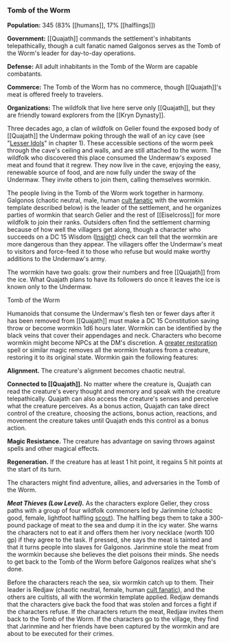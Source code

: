 ### Tomb of the Worm

**Population:** 345 (83% [[humans]], 17% [[halflings]])

**Government:** [[Quajath]] commands the settlement's inhabitants telepathically, though a cult fanatic named Galgonos serves as the Tomb of the Worm's leader for day-to-day operations.

**Defense:** All adult inhabitants in the Tomb of the Worm are capable combatants.

**Commerce:** The Tomb of the Worm has no commerce, though [[Quajath]]'s meat is offered freely to travelers.

**Organizations:** The wildfolk that live here serve only [[Quajath]], but they are friendly toward explorers from the [[Kryn Dynasty]].

Three decades ago, a clan of wildfolk on Gelier found the exposed body of [[Quajath]] the Undermaw poking through the wall of an icy cave (see "[Lesser Idols](https://www.dndbeyond.com/sources/egtw/story-of-[[wildemount]]#LesserIdols "Lesser Idols")" in chapter 1). These accessible sections of the worm peek through the cave's ceiling and walls, and are still attached to the worm. The wildfolk who discovered this place consumed the Undermaw's exposed meat and found that it regrew. They now live in the cave, enjoying the easy, renewable source of food, and are now fully under the sway of the Undermaw. They invite others to join them, calling themselves wormkin.

The people living in the Tomb of the Worm work together in harmony. Galgonos (chaotic neutral, male, human [cult fanatic](https://www.dndbeyond.com/monsters/cult-fanatic) with the wormkin template described below) is the leader of the settlement, and he organizes parties of wormkin that search Gelier and the rest of [[Eiselcross]] for more wildfolk to join their ranks. Outsiders often find the settlement charming because of how well the villagers get along, though a character who succeeds on a DC 15 Wisdom ([Insight](https://www.dndbeyond.com/compendium/rules/basic-rules/using-ability-scores#Insight)) check can tell that the wormkin are more dangerous than they appear. The villagers offer the Undermaw's meat to visitors and force-feed it to those who refuse but would make worthy additions to the Undermaw's army.

The wormkin have two goals: grow their numbers and free [[Quajath]] from the ice. What Quajath plans to have its followers do once it leaves the ice is known only to the Undermaw.

[](https://media.dndbeyond.com/compendium-images/egtw/yDOyqyOocErRgYJK/03-19.png)

Tomb of the Worm

Humanoids that consume the Undermaw's flesh ten or fewer days after it has been removed from [[Quajath]] must make a DC 15 Constitution saving throw or become wormkin 1d6 hours later. Wormkin can be identified by the black veins that cover their appendages and neck. Characters who become wormkin might become NPCs at the DM's discretion. A [greater restoration](https://www.dndbeyond.com/spells/greater-restoration) spell or similar magic removes all the wormkin features from a creature, restoring it to its original state. Wormkin gain the following features:

**Alignment.** The creature's alignment becomes chaotic neutral.

**Connected to [[Quajath]].** No matter where the creature is, Quajath can read the creature's every thought and memory and speak with the creature telepathically. Quajath can also access the creature's senses and perceive what the creature perceives. As a bonus action, Quajath can take direct control of the creature, choosing the actions, bonus action, reactions, and movement the creature takes until Quajath ends this control as a bonus action.

**Magic Resistance.** The creature has advantage on saving throws against spells and other magical effects.

**Regeneration.** If the creature has at least 1 hit point, it regains 5 hit points at the start of its turn.

The characters might find adventure, allies, and adversaries in the Tomb of the Worm.

_**Meat Thieves (Low Level).**_ As the characters explore Gelier, they cross paths with a group of four wildfolk commoners led by Jarinmine (chaotic good, female, lightfoot halfling [scout](https://www.dndbeyond.com/monsters/scout)). The halfling begs them to take a 300-pound package of meat to the sea and dump it in the icy water. She warns the characters not to eat it and offers them her ivory necklace (worth 100 gp) if they agree to the task. If pressed, she says the meat is tainted and that it turns people into slaves for Galgonos. Jarinmine stole the meat from the wormkin because she believes the diet poisons their minds. She needs to get back to the Tomb of the Worm before Galgonos realizes what she's done.

Before the characters reach the sea, six wormkin catch up to them. Their leader is Redjaw (chaotic neutral, female, human [cult fanatic](https://www.dndbeyond.com/monsters/cult-fanatic)), and the others are cultists, all with the wormkin template applied. Redjaw demands that the characters give back the food that was stolen and forces a fight if the characters refuse. If the characters return the meat, Redjaw invites them back to the Tomb of the Worm. If the characters go to the village, they find that Jarinmine and her friends have been captured by the wormkin and are about to be executed for their crimes.